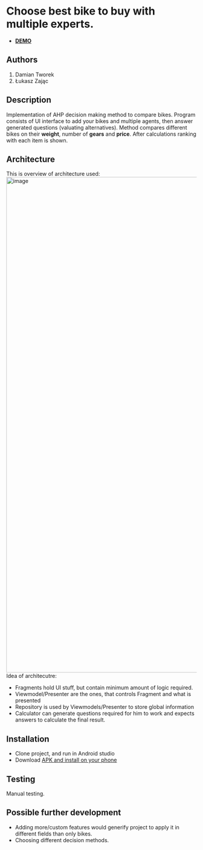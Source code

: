 # Choose best bike to buy with multiple experts.


- [**DEMO**](https://drive.google.com/file/d/1SX7NtdaUmjysFagwgNRZ0NBGJJ_2yXIL/view)

## Authors

1. Damian Tworek
2. Łukasz Zając

## Description
Implementation of AHP decision making method to compare bikes. Program consists of UI interface to add your bikes and multiple agents, then answer generated questions (valuating alternatives). Method compares different bikes on their **weight**, number of **gears** and **price**. After calculations ranking with each item is shown.

## Architecture

This is overview of architecture used:
<img width="1309" alt="image" src="https://user-images.githubusercontent.com/64365037/214445863-d100be5f-ef96-4054-a331-d526b02cae31.png">
Idea of architecutre:
- Fragments hold UI stuff, but contain minimum amount of logic required.
- Viewmodel/Presenter are the ones, that controls Fragment and what is presented
- Repository is used by Viewmodels/Presenter to store global information
- Calculator can generate questions required for him to work and expects answers to calculate the final result.


## Installation

- Clone project, and run in Android studio 
- Download [APK and install on your phone](https://drive.google.com/file/d/15fOa1zNaPnC8Ac-RPuP396TVnq_2_jky/view?usp=share_link)

## Testing 
Manual testing.

## Possible further development
- Adding more/custom features would generify project to apply it in different fields than only bikes.
- Choosing different decision methods.
